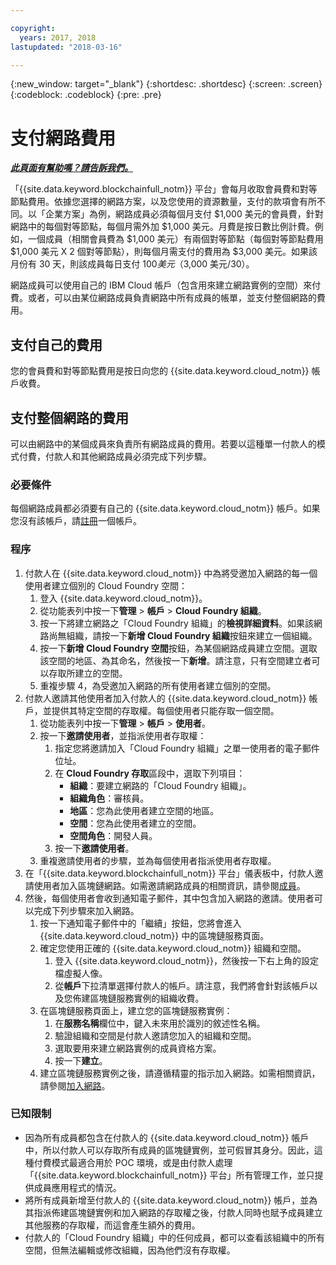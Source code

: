 ```yaml
---

copyright:
  years: 2017, 2018
lastupdated: "2018-03-16"

---
```


{:new_window: target="_blank"}
{:shortdesc: .shortdesc}
{:screen: .screen}
{:codeblock: .codeblock}
{:pre: .pre}

# 支付網路費用


***[此頁面有幫助嗎？請告訴我們。](https://www.surveygizmo.com/s3/4501493/IBM-Blockchain-Documentation)***


「{{site.data.keyword.blockchainfull_notm}} 平台」會每月收取會員費和對等節點費用。依據您選擇的網路方案，以及您使用的資源數量，支付的款項會有所不同。以「企業方案」為例，網路成員必須每個月支付 $1,000 美元的會員費，針對網路中的每個對等節點，每個月需外加 $1,000 美元。月費是按日數比例計費。例如，一個成員（相關會員費為 $1,000 美元）有兩個對等節點（每個對等節點費用 $1,000 美元 X 2 個對等節點），則每個月需支付的費用為 $3,000 美元。如果該月份有 30 天，則該成員每日支付 $100 美元（$3,000 美元/30）。

網路成員可以使用自己的 IBM Cloud 帳戶（包含用來建立網路實例的空間）來付費。或者，可以由某位網路成員負責網路中所有成員的帳單，並支付整個網路的費用。


## 支付自己的費用
您的會員費和對等節點費用是按日向您的 {{site.data.keyword.cloud_notm}} 帳戶收費。


## 支付整個網路的費用
可以由網路中的某個成員來負責所有網路成員的費用。若要以這種單一付款人的模式付費，付款人和其他網路成員必須完成下列步驟。

### 必要條件
每個網路成員都必須要有自己的 {{site.data.keyword.cloud_notm}} 帳戶。如果您沒有該帳戶，請[註冊](https://console.bluemix.net/registration/)一個帳戶。

### 程序
1. 付款人在 {{site.data.keyword.cloud_notm}} 中為將受邀加入網路的每一個使用者建立個別的 Cloud Foundry 空間：
   1. 登入 {{site.data.keyword.cloud_notm}}。
   2. 從功能表列中按一下**管理** > **帳戶** > **Cloud Foundry 組織**。
   3. 按一下將建立網路之「Cloud Foundry 組織」的**檢視詳細資料**。如果該網路尚無組織，請按一下**新增 Cloud Foundry 組織**按鈕來建立一個組織。
   4. 按一下**新增 Cloud Foundry 空間**按鈕，為某個網路成員建立空間。選取該空間的地區、為其命名，然後按一下**新增**。請注意，只有空間建立者可以存取所建立的空間。
   5. 重複步驟 4，為受邀加入網路的所有使用者建立個別的空間。
2. 付款人邀請其他使用者加入付款人的 {{site.data.keyword.cloud_notm}} 帳戶，並提供其特定空間的存取權。每個使用者只能存取一個空間。
   1. 從功能表列中按一下**管理** > **帳戶** > **使用者**。  
   2. 按一下**邀請使用者**，並指派使用者存取權：
      1. 指定您將邀請加入「Cloud Foundry 組織」之單一使用者的電子郵件位址。
      2. 在 **Cloud Foundry 存取**區段中，選取下列項目：
         - **組織**：要建立網路的「Cloud Foundry 組織」。
         - **組織角色**：審核員。
         - **地區**：您為此使用者建立空間的地區。
         - **空間**：您為此使用者建立的空間。
         - **空間角色**：開發人員。
      3. 按一下**邀請使用者**。
   3. 重複邀請使用者的步驟，並為每個使用者指派使用者存取權。
3. 在「{{site.data.keyword.blockchainfull_notm}} 平台」儀表板中，付款人邀請使用者加入區塊鏈網路。如需邀請網路成員的相關資訊，請參閱[成員](https://console.bluemix.net/docs/services/blockchain/v10_dashboard.html#members)。
4. 然後，每個使用者會收到通知電子郵件，其中包含加入網路的邀請。使用者可以完成下列步驟來加入網路。
   1. 按一下通知電子郵件中的「繼續」按鈕，您將會進入 {{site.data.keyword.cloud_notm}} 中的區塊鏈服務頁面。
   2. 確定您使用正確的 {{site.data.keyword.cloud_notm}} 組織和空間。
      1. 登入 {{site.data.keyword.cloud_notm}}，然後按一下右上角的設定檔虛擬人像。
      2. 從**帳戶**下拉清單選擇付款人的帳戶。請注意，我們將會針對該帳戶以及您佈建區塊鏈服務實例的組織收費。  
   4. 在區塊鏈服務頁面上，建立您的區塊鏈服務實例：
      1. 在**服務名稱**欄位中，鍵入未來用於識別的敘述性名稱。
      2. 驗證組織和空間是付款人邀請您加入的組織和空間。
      3. 選取要用來建立網路實例的成員資格方案。
      4. 按一下**建立**。
   5. 建立區塊鏈服務實例之後，請遵循精靈的指示加入網路。如需相關資訊，請參閱[加入網路](https://console.bluemix.net/docs/services/blockchain/get_start.html#joining-a-network)。

### 已知限制
- 因為所有成員都包含在付款人的 {{site.data.keyword.cloud_notm}} 帳戶中，所以付款人可以存取所有成員的區塊鏈實例，並可假冒其身分。因此，這種付費模式最適合用於 POC 環境，或是由付款人處理「{{site.data.keyword.blockchainfull_notm}} 平台」所有管理工作，並只提供成員應用程式的情況。  
- 將所有成員新增至付款人的 {{site.data.keyword.cloud_notm}} 帳戶，並為其指派佈建區塊鏈實例和加入網路的存取權之後，付款人同時也賦予成員建立其他服務的存取權，而這會產生額外的費用。  
- 付款人的「Cloud Foundry 組織」中的任何成員，都可以查看該組織中的所有空間，但無法編輯或修改組織，因為他們沒有存取權。
